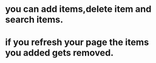 # you can add items,delete item and search items.
# if you refresh your page the items you added gets removed.
